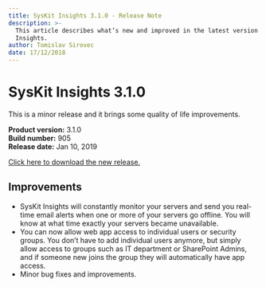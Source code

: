 ```yaml
---
title: SysKit Insights 3.1.0 - Release Note
description: >-
  This article describes what’s new and improved in the latest version of SysKit
  Insights.
author: Tomislav Sirovec
date: 17/12/2018
---
```


# SysKit Insights 3.1.0

This is a minor release and it brings some quality of life improvements.

**Product version:** 3.1.0  
**Build number:** 905  
**Release date:** Jan 10, 2019

[Click here to download the new release.](https://www.syskit.com/products/insights/download/)

## Improvements

* SysKit Insights will constantly monitor your servers and send you real-time email alerts when one or more of your servers go offline. You will know at what time exactly your servers became unavailable.
* You can now allow web app access to individual users or security groups. You don’t have to add individual users anymore, but simply allow access to groups such as IT department or SharePoint Admins, and if someone new joins the group they will automatically have app access.
* Minor bug fixes and improvements.

